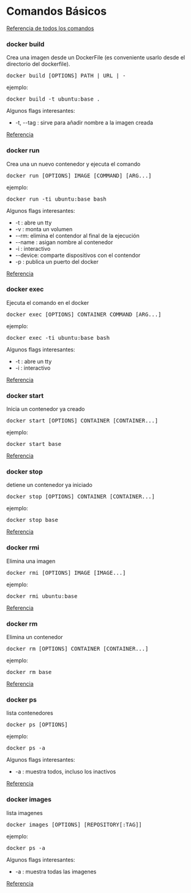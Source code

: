 # Comandos Básicos

<a href="https://docs.docker.com/engine/reference/commandline/docker/" target="_blank" >Referencia de todos los comandos</a>

### docker build
Crea una imagen desde un DockerFile (es conveniente usarlo desde el directorio del dockerfile).

<pre>
docker build [OPTIONS] PATH | URL | -
</pre>

ejemplo:
<pre>
docker build -t ubuntu:base .
</pre>

Algunos flags interesantes:

* -t, --tag : sirve para añadir nombre a la imagen creada

<a href="https://docs.docker.com/engine/reference/commandline/build/" target="_blank" >Referencia</a>

### docker run
Crea una un nuevo contenedor y ejecuta el comando

<pre>
docker run [OPTIONS] IMAGE [COMMAND] [ARG...]
</pre>

ejemplo:
<pre>
docker run -ti ubuntu:base bash
</pre>

Algunos flags interesantes:

* -t : abre un tty
* -v : monta un volumen
* --rm: elimina el contendor al final de la ejecución
* --name : asigan nombre al contenedor
* -i : interactivo
* --device: comparte dispositivos con el contendor
* -p : publica un puerto del docker

<a href="https://docs.docker.com/engine/reference/commandline/run/" target="_blank" >Referencia</a>


### docker exec
Ejecuta el comando en el docker

<pre>
docker exec [OPTIONS] CONTAINER COMMAND [ARG...]
</pre>

ejemplo:
<pre>
docker exec -ti ubuntu:base bash
</pre>

Algunos flags interesantes:

* -t : abre un tty
* -i : interactivo

<a href="https://docs.docker.com/engine/reference/commandline/exec/" target="_blank" >Referencia</a>


### docker start
Inicia un contenedor ya creado

<pre>
docker start [OPTIONS] CONTAINER [CONTAINER...]
</pre>

ejemplo:
<pre>
docker start base
</pre>

<a href="https://docs.docker.com/engine/reference/commandline/start/" target="_blank" >Referencia</a>

### docker stop
detiene un contenedor ya iniciado

<pre>
docker stop [OPTIONS] CONTAINER [CONTAINER...]
</pre>

ejemplo:
<pre>
docker stop base
</pre>

<a href="https://docs.docker.com/engine/reference/commandline/stop/" target="_blank" >Referencia</a>

### docker rmi
Elimina una imagen

<pre>
docker rmi [OPTIONS] IMAGE [IMAGE...]
</pre>

ejemplo:
<pre>
docker rmi ubuntu:base
</pre>

<a href="https://docs.docker.com/engine/reference/commandline/rmi/" target="_blank" >Referencia</a>

### docker rm
Elimina un contenedor

<pre>
docker rm [OPTIONS] CONTAINER [CONTAINER...]
</pre>

ejemplo:
<pre>
docker rm base
</pre>

<a href="https://docs.docker.com/engine/reference/commandline/rm/" target="_blank" >Referencia</a>

### docker ps
lista contenedores

<pre>
docker ps [OPTIONS]
</pre>

ejemplo:
<pre>
docker ps -a
</pre>

Algunos flags interesantes:

* -a : muestra todos, incluso los inactivos

<a href="https://docs.docker.com/engine/reference/commandline/ps/" target="_blank" >Referencia</a>


### docker images
lista imagenes

<pre>
docker images [OPTIONS] [REPOSITORY[:TAG]]
</pre>

ejemplo:
<pre>
docker ps -a
</pre>

Algunos flags interesantes:

* -a : muestra todas las imagenes

<a href="https://docs.docker.com/engine/reference/commandline/images/" target="_blank" >Referencia</a>